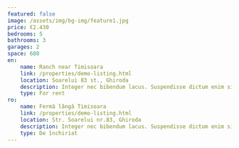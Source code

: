 ```yaml
---
featured: false
image: /assets/img/bg-img/feature1.jpg
price: €2.430
bedrooms: 5
bathrooms: 3
garages: 2
space: 680
en:
    name: Ranch near Timisoara
    link: /properties/demo-listing.html
    location: Soarelui 83 st., Ghiroda
    description: Integer nec bibendum lacus. Suspendisse dictum enim sit amet libero malesuada.
    type: For rent
ro:
    name: Fermă lângă Timisoara
    link: /properties/demo-listing.html
    location: Str. Soarelui nr.83, Ghiroda
    description: Integer nec bibendum lacus. Suspendisse dictum enim sit amet libero malesuada.
    type: De închiriat
---
```

